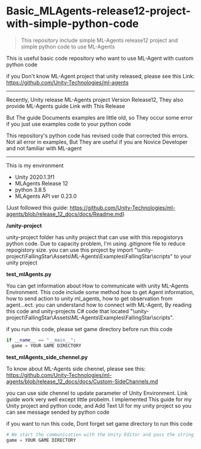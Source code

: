 # Basic_MLAgents-release12-project-with-simple-python-code
>This repository include simple ML-Agents release12 project and simple python code to use ML-Agents


This is useful basic code repository who want to use ML-Agent with custom python code

if you Don't know ML-Agent project that unity released, please see this Link:
https://github.com/Unity-Technologies/ml-agents

---

Recently, Unity release ML-Agents project Version Release12,
They also provide ML-Agents guide Link with This Release

But The guide Documents examples are little old, 
so They occur some error if you just use examples code to your python code

This repository's python code has revised code that corrected this errors. 
Not all error in examples, But They are useful if you are Novice Developer and not familiar with ML-agent

---

This is my environment

- Unity 2020.1.3f1
- MLAgents Release 12
- python 3.8.5
- MLAgents API ver 0.23.0

(Just followed this guide: https://github.com/Unity-Technologies/ml-agents/blob/release_12_docs/docs/Readme.md)

**/unity-project**

unity-project folder has unity project that can use with this repogistorys python code. 
Due to capacity problem, I'm using .gitignore file to reduce repogistory size. 
you can use this project by import "\unity-project\FallingStar\Assets\ML-Agents\Examples\FallingStar\scripts" to your unity project

**test_mlAgents.py**

You can get information about How to communicate with unity ML-Agents Environment. This code include 
some method how to get Agent information, how to send action to unity ml_agents, how to get observation from agent...ect. 
you can understand how to connect with ML-Agent, By reading this code and unity-projects C# code that located "\unity-project\FallingStar\Assets\ML-Agents\Examples\FallingStar\scripts". 

if you run this code, please set game directory before run this code
```python
if __name__ == "__main__":
  game = YOUR GAME DIRECTORY
```

**test_mlAgents_side_chennel.py**

To know about ML-Agents side chennel, please see this:
https://github.com/Unity-Technologies/ml-agents/blob/release_12_docs/docs/Custom-SideChannels.md

you can use side chennel to update parameter of Unity Environment.
Link guide work very well except little probelm. 
I implemented This guide for my Unity project and python code, 
and Add Text UI for my unity project so you can see message sended by python code

if you want to run this code, Dont forget set game directory to run this code
```python
# We start the communication with the Unity Editor and pass the string_log side channel as input
game = YOUR GAME DIRECTORY
```


